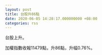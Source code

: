 ```yaml
---
layout: post
title: 台股升86點
date: 2020-06-05 14:28:17.000000000 +08:00
categories: rss
---
```


台股上升。

加權指數收報11479點，升86點，升幅0.76%。
